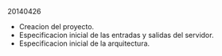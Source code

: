 20140426
- Creacion del proyecto.
- Especificacion inicial de las entradas y salidas del servidor.
- Especificacion inicial de la arquitectura.
